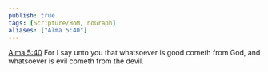 ```yaml
---
publish: true
tags: [Scripture/BoM, noGraph]
aliases: ["Alma 5:40"]
---
```

[Alma 5:40](https://churchofjesuschrist.org/study/scriptures/bofm/alma/5?lang=eng&id=p40#p40) For I say unto you that whatsoever is good cometh from God, and whatsoever is evil cometh from the devil.
